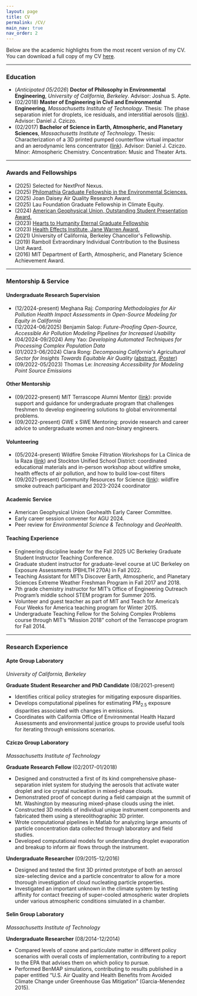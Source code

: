 ```yaml
---
layout: page
title: CV
permalink: /CV/
main_nav: true
nav_order: 2
---
```


<p>Below are the academic highlights from the most recent version of my CV. You can download a full copy of my CV <a href="https://raw.githubusercontent.com/lkoolik/lkoolik.github.io/main/assets/Libby%20H%20Koolik%20CV.pdf" target="_blank">here</a>.</p>

<hr>

<h3>Education</h3>
<ul>
  <li>(<em>Anticipated 05/2026</em>) <b>Doctor of Philosophy in Environmental Engineering</b>, <i>University of California, Berkeley</i>. Advisor: Joshua S. Apte.</li>
  <li>(02/2018) <b>Master of Engineering in Civil and Environmental Engineering</b>, <i>Massachusetts Institute of Technology</i>. Thesis: The phase separation inlet for droplets, ice residuals, and interstitial aerosols (<a href="http://hdl.handle.net/1721.1/115782">link</a>). Advisor: Daniel J. Cziczo.</li>
  <li>(02/2017) <b>Bachelor of Science in Earth, Atmospheric, and Planetary Sciences</b>, <i>Massachusetts Institute of Technology</i>. Thesis: Characterization of a 3D printed pumped counterflow virtual impactor and an aerodynamic lens concentrator (<a href="http://hdl.handle.net/1721.1/114346">link</a>). Advisor: Daniel J. Cziczo. Minor: Atmospheric Chemistry. Concentration: Music and Theater Arts.</li>
</ul>

<hr>

<h3>Awards and Fellowships</h3>
<ul>
  <li>(2025) Selected for NextProf Nexus. </li>
  <li>(2025) <a href="https://vcresearch.berkeley.edu/philomathiacenter/current-recipients-graduate-student-fellowship">Philomathia Graduate Fellowship in the Environmental Sciences.</a></li>
  <li>(2025) Joan Daisey Air Quality Research Award.</li>
  <li>(2025) Lau Foundation Graduate Fellowship in Climate Equity.</li>
  <li>(2024) <a href="https://www.agu.org/user-profile?cstkey=44d27db8-aac2-4fae-8e07-dbf1e19e4562">American Geophysical Union, Outstanding Student Presentation Award.</a></li>
  <li>(2023) <a href="https://h2h8.com/explorer-post/libby-hurtado-koolik/">Hearts to Humanity Eternal Graduate Fellowship</a></li>
  <li>(2023) <a href="https://www.healtheffects.org/announcements/hei-2023-jane-warren-award-winners">Health Effects Institute, Jane Warren Award.</a></li>
  <li>(2021) University of California, Berkeley Chancellor's Fellowship.</li>
  <li>(2019) Ramboll Extraordinary Individual Contribution to the Business Unit Award.</li>
  <li>(2016) MIT Department of Earth, Atmospheric, and Planetary Science Achievement Award.</li>
</ul>

<hr>

<h3>Mentorship & Service</h3>
<h4>Undergraduate Research Supervision</h4>
<ul>
  <li>(12/2024-present) Meghana Raj: <em>Comparing Methodologies for Air Pollution Health Impact Assessments in Open-Source Modeling for Equity in California</em> </li>
  <li>(12/2024-06/2025) Benjamin Salop: <em>Future-Proofing Open-Source, Accessible Air Pollution Modeling Pipelines for Increased Usability</em> </li>
  <li>(04/2024-09/2024) Amy Yao: <em>Developing Automated Techniques for Processing Complex Population Data</em> </li>
  <li>(01/2023-06/2024) Clara Rong: <em>Decomposing California's Agricultural Sector for Insights Towards Equitable Air Quality</em> (<a href="https://agu.confex.com/agu/fm23/meetingapp.cgi/Paper/1324285">abstract</a>, <a href="https://agu23.ipostersessions.com/?s=9B-D2-A7-D7-94-1B-81-68-0A-CA-BD-01-52-8E-76-C2">iPoster</a>) </li>
  <li>(09/2022-05/2023) Thomas Le: <em>Increasing Accessibility for Modeling Point Source Emissions</em></li>
</ul>

<h4>Other Mentorship</h4>
<ul>
  <li>(09/2022-present) MIT Terrascope Alumni Mentor (<a href="https://terrascope.mit.edu/community/mentors/">link</a>): provide support and guidance for undergraduate program that challenges freshmen to develop engineering solutions to global environmental problems.</li>
  <li>(09/2022-present) GWE x SWE Mentoring: provide research and career advice to undergraduate women and non-binary engineers.</li>
</ul>

<h4>Volunteering</h4>
<ul>
  <li>(05/2024-present) Wildfire Smoke Filtration Workshops for La Clinica de la Raza (<a href="https://laclinica.org/">link</a>) and Stockton Unified School District: coordinated educational materials and in-person workshop about wildfire smoke, health effects of air pollution, and how to build low-cost filters </li>
  <li>(09/2021-present) Community Resources for Science (<a href="https://crscience.org/">link</a>): wildfire smoke outreach participant and 2023-2024 coordinator</li>
</ul>

<h4>Academic Service </h4>
<ul>
  <li>American Geophysical Union Geohealth Early Career Committee.</li>
  <li>Early career session convener for AGU 2024.</li>
  <li>Peer review for <i>Environmental Science & Technology</i> and <i>GeoHealth</i>. </li>
</ul>

<h4>Teaching Experience </h4>
<ul>
  <li>Engineering discipline leader for the Fall 2025 UC Berkeley Graduate Student Instructor Teaching Conference. </li>
  <li>Graduate student instructor for graduate-level course at UC Berkeley on Exposure Assessments (PBHLTH 270A) in Fall 2022. </li>
  <li>Teaching Assistant for MIT’s Discover Earth, Atmospheric, and Planetary Sciences Extreme Weather Freshman Program in Fall 2017 and 2018. </li>
  <li>7th grade chemistry instructor for MIT’s Office of Engineering Outreach Program’s middle school STEM program for Summer 2015. </li>
  <li>Volunteer and guest teacher as part of MIT and Teach for America’s Four Weeks for America teaching program for Winter 2015. </li>  
  <li>Undergraduate Teaching Fellow for the Solving Complex Problems course through MIT’s “Mission 2018” cohort of the Terrascope program for Fall 2014. </li>
</ul>

<hr>

<h3>Research Experience</h3>
<h4>Apte Group Laboratory</h4>
<i> University of California, Berkeley </i> 

<b> Graduate Student Researcher and PhD Candidate </b> (08/2021-present)
<ul>
  <li>Identifies critical policy strategies for mitigating exposure disparities.</li>
  <li>Develops computational pipelines for estimating PM<sub>2.5</sub> exposure disparities associated with changes in emissions.</li>
  <li>Coordinates with California Office of Environmental Health Hazard Assessments and environmental justice groups to provide useful tools for iterating through emissions scenarios.</li>
</ul>

<h4>Cziczo Group Laboratory</h4>
<i> Massachusetts Institute of Technology </i>

<b> Graduate Research Fellow </b> (02/2017-01/2018)
<ul>
  <li>Designed and constructed a first of its kind comprehensive phase-separation inlet system for studying the aerosols that activate water droplet and ice crystal nucleation in mixed-phase clouds.</li>
  <li>Demonstrated proof of concept during a field campaign at the summit of Mt. Washington by measuring mixed-phase clouds using the inlet.</li>
  <li>Constructed 3D models of individual unique instrument components and fabricated them using a stereolithographic 3D printer.</li>
  <li>Wrote computational pipelines in Matlab for analyzing large amounts of particle concentration data collected through laboratory and field studies.</li>
  <li>Developed computational models for understanding droplet evaporation and breakup to inform air flows through the instrument.</li>
</ul>

<b> Undergraduate Researcher </b> (09/2015-12/2016)
<ul>
  <li>Designed and tested the first 3D printed prototype of both an aerosol size-selecting device and a particle concentrator to allow for a more thorough investigation of cloud nucleating particle properties.</li>
  <li>Investigated an important unknown in the climate system by testing affinity for contact freezing of super-cooled atmospheric water droplets under various atmospheric conditions simulated in a chamber.</li>
</ul>

<h4>Selin Group Laboratory</h4>
<i> Massachusetts Institute of Technology </i>

<b> Undergraduate Researcher </b> (08/2014-12/2014)
<ul>
  <li>Compared levels of ozone and particulate matter in different policy scenarios with overall costs of implementation, contributing to a report to the EPA that advises them on which policy to pursue.</li>
  <li>Performed BenMAP simulations, contributing to results published in a paper entitled “U.S. Air Quality and Health Benefits from Avoided Climate Change under Greenhouse Gas Mitigation” (Garcia-Menendez 2015).</li>
</ul>
